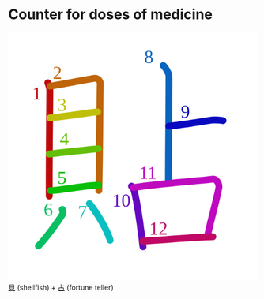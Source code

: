 # Counter for doses of medicine
![貼](../kanji-colorize/8cbc.svg)
[貝](貝.md) (shellfish) + [占](占.md) (fortune teller)